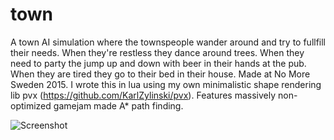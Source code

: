 # town
A town AI simulation where the townspeople wander around and try to fullfill their needs. When they're restless they dance around trees. When they need to party the jump up and down with beer in their hands at the pub. When they are tired they go to their bed in their house. Made at No More Sweden 2015. I wrote this in lua using my own minimalistic shape rendering lib pvx (https://github.com/KarlZylinski/pvx). Features massively non-optimized gamejam made A* path finding.

![Screenshot](http://zylinski.se/images/koffert.jpg)
